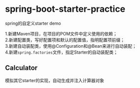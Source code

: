 # spring-boot-starter-practice
spring的自定义starter demo

1.新建Maven项目，在项目的POM文件中定义使用的依赖；  
2.新建配置类，写好配置项和默认的配置值，指明配置项前缀；  
3.新建自动装配类，使用@Configuration和@Bean来进行自动装配；  
4.新建`spring.factories`文件，指定Starter的自动装配类；  

## Calculator
模拟其它starter的实现，自动生成并注入计算器对象

